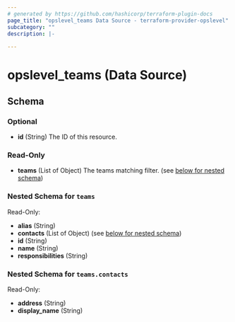 ```yaml
---
# generated by https://github.com/hashicorp/terraform-plugin-docs
page_title: "opslevel_teams Data Source - terraform-provider-opslevel"
subcategory: ""
description: |-
  
---
```


# opslevel_teams (Data Source)





<!-- schema generated by tfplugindocs -->
## Schema

### Optional

- **id** (String) The ID of this resource.

### Read-Only

- **teams** (List of Object) The teams matching filter. (see [below for nested schema](#nestedatt--teams))

<a id="nestedatt--teams"></a>
### Nested Schema for `teams`

Read-Only:

- **alias** (String)
- **contacts** (List of Object) (see [below for nested schema](#nestedobjatt--teams--contacts))
- **id** (String)
- **name** (String)
- **responsibilities** (String)

<a id="nestedobjatt--teams--contacts"></a>
### Nested Schema for `teams.contacts`

Read-Only:

- **address** (String)
- **display_name** (String)


